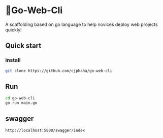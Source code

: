 # 👋Go-Web-Cli

A scaffolding based on go language to help novices deploy web projects quickly!

## Quick start

### install

```bash
git clone https://github.com/cjphaha/go-web-cli
```

## Run

```bash
cd go-web-cli
go run main.go
```

## swagger

```bash
http://localhost:5800/swagger/index
```

